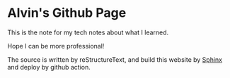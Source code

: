 Alvin's Github Page
=================================

This is the note for my tech notes about what I learned.

Hope I can be more professional!

The source is written by reStructureText, and build this website by [Sphinx](http://www.sphinx-doc.org/en/1.4.8/tutorial.html) and deploy by github action.
